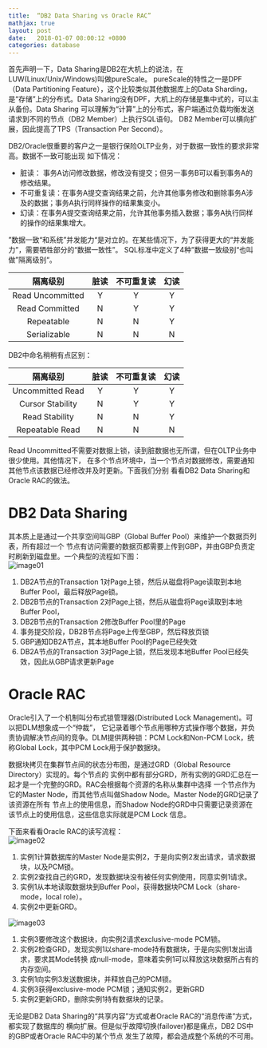 ```yaml
---
title:  “DB2 Data Sharing vs Oracle RAC”
mathjax: true
layout: post
date:   2018-01-07 08:00:12 +0800
categories: database
---
```


首先声明一下，Data Sharing是DB2在大机上的说法，在LUW(Linux/Unix/Windows)叫做pureScale。
pureScale的特性之一是DPF（Data Partitioning Feature），这个比较类似其他数据库上的Data Sharding，
是“存储”上的分布式。Data Sharing没有DPF，大机上的存储是集中式的，可以主从备份。Data Sharing
可以理解为“计算”上的分布式，客户端通过负载均衡发送请求到不同的节点（DB2 Member）上执行SQL语句。
DB2 Member可以横向扩展，因此提高了TPS（Transaction Per Second）。


DB2/Oracle很重要的客户之一是银行保险OLTP业务，对于数据一致性的要求非常高。数据不一致可能出现
如下情况：
* 脏读： 事务A访问修改数据，修改没有提交；但另一事务B可以看到事务A的修改结果。
* 不可重复读：在事务A提交查询结果之前，允许其他事务修改和删除事务A涉及的数据；事务A执行同样操作的结果集变小。
* 幻读：在事务A提交查询结果之前，允许其他事务插入数据；事务A执行同样的操作的结果集增大。

”数据一致“和系统”并发能力“是对立的。在某些情况下，为了获得更大的“并发能力”，需要牺牲部分的“数据一致性”。
SQL标准中定义了4种”数据一致级别“也叫做”隔离级别“。

隔离级别 | 脏读 | 不可重复读 | 幻读
:-:|:-:|:-:|:-:
Read Uncommitted | Y | Y | Y
Read Committed | N | Y | Y
Repeatable | N | N | Y
Serializable | N | N | N

DB2中命名稍稍有点区别：

隔离级别 | 脏读 | 不可重复读 | 幻读
:-:|:-:|:-:|:-:
Uncommitted Read | Y | Y | Y
Cursor Stability | N | Y | Y
Read Stability | N | N | Y
Repeatable Read | N | N | N

Read Uncommitted不需要对数据上锁，读到脏数据也无所谓，但在OLTP业务中很少使用。其他情况下，
在多个节点环境中，当一个节点对数据修改，需要通知其他节点该数据已经修改并及时更新。下面我们分别
看看DB2 Data Sharing和Oracle RAC的做法。

# DB2 Data Sharing

其本质上是通过一个共享空间叫GBP（Global Buffer Pool）来维护一个数据页列表，所有超过一个
节点有访问需要的数据页都需要上传到GBP，并由GBP负责定时刷新到磁盘里。一个典型的流程如下图：  
![image01]({{site.baseurl}}/image/db2-datasharing.png)

1. DB2A节点的Transaction 1对Page上锁，然后从磁盘将Page读取到本地Buffer Pool，最后释放Page锁。
2. DB2B节点的Transaction 2对Page上锁，然后从磁盘将Page读取到本地Buffer Pool，
3. DB2B节点的Transaction 2修改Buffer Pool里的Page
4. 事务提交阶段，DB2B节点将Page上传至GBP，然后释放页锁
5. GBP通知DB2A节点，其本地Buffer Pool的Page已经失效
6. DB2A节点的Transaction 3对Page上锁，然后发现本地Buffer Pool已经失效，因此从GBP请求更新Page

# Oracle RAC

Oracle引入了一个机制叫分布式锁管理器(Distributed Lock Management)。可以把DLM想象成一个“仲裁”，
它记录着哪个节点用哪种方式操作哪个数据，并负责协调解决节点间的竞争。DLM提供两种锁：PCM Lock和Non-PCM
Lock，统称Global Lock，其中PCM Lock用于保护数据块。

数据块拷贝在集群节点间的状态分布图，是通过GRD（Global Resource Directory）实现的。每个节点的
实例中都有部分GRD，所有实例的GRD汇总在一起才是一个完整的GRD。RAC会根据每个资源的名称从集群中选择
一个节点作为它的Master Node，而其他节点叫做Shadow Node。Master Node的GRD记录了该资源在所有
节点上的使用信息，而Shadow Node的GRD中只需要记录资源在该节点上的使用信息，这些信息实际就是PCM Lock
信息。

下面来看看Oracle RAC的读写流程：  
![image02]({{site.baseurl}}/image/oracle-read.png)

1. 实例1计算数据库的Master Node是实例2，于是向实例2发出请求，请求数据块，以及PCM锁。
2. 实例2查找自己的GRD，发现数据块没有被任何实例使用，同意实例1请求。
3. 实例1从本地读取数据块到Buffer Pool，获得数据块PCM Lock（share-mode，local role）。
4. 实例2中更新GRD。

![image03]({{site.baseurl}}/image/oracle-write.png)

1. 实例3要修改这个数据块，向实例2请求exclusive-mode PCM锁。
2. 实例2检查GRD，发现实例1以share-mode持有数据块，于是向实例1发出请求，要求其Mode转换
成null-mode，意味着实例1可以释放这块数据所占有的内存空间。
3. 实例1向实例3发送数据块，并释放自己的PCM锁。
4. 实例3获得exclusive-mode PCM锁；通知实例2，更新GRD
5. 实例2更新GRD，删除实例1持有数据块的记录。

无论是DB2 Data Sharing的“共享内容”方式或者Oracle RAC的“消息传递”方式，都实现了数据库的
横向扩展。但是似乎故障切换(failover)都是痛点，DB2 DS中的GBP或者Oracle RAC中的某个节点
发生了故障，都会造成整个系统的不可用。
